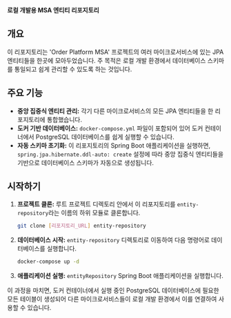 **로컬 개발용 MSA 엔티티 리포지토리**

## 개요

이 리포지토리는 'Order Platform MSA' 프로젝트의 여러 마이크로서비스에 있는 JPA 엔티티들을 한곳에 모아두었습니다. 주 목적은 로컬 개발 환경에서 데이터베이스 스키마를 통일되고 쉽게 관리할 수 있도록 하는 것입니다.

## 주요 기능

* **중앙 집중식 엔티티 관리:** 각기 다른 마이크로서비스의 모든 JPA 엔티티들을 한 리포지토리에 통합했습니다.
* **도커 기반 데이터베이스:** `docker-compose.yml` 파일이 포함되어 있어 도커 컨테이너에서 PostgreSQL 데이터베이스를 쉽게 실행할 수 있습니다.
* **자동 스키마 초기화:** 이 리포지토리의 Spring Boot 애플리케이션을 실행하면, `spring.jpa.hibernate.ddl-auto: create` 설정에 따라 중앙 집중식 엔티티들을 기반으로 데이터베이스 스키마가 자동으로 생성됩니다.

## 시작하기

1.  **프로젝트 클론:**
    루트 프로젝트 디렉토리 안에서 이 리포지토리를 `entity-repository`라는 이름의 하위 모듈로 클론합니다.

    ```bash
    git clone [리포지토리_URL] entity-repository
    ```

2.  **데이터베이스 시작:**
    `entity-repository` 디렉토리로 이동하여 다음 명령어로 데이터베이스를 실행합니다.

    ```bash
    docker-compose up -d
    ```

3.  **애플리케이션 실행:**
    `entityRepository` Spring Boot 애플리케이션을 실행합니다.

이 과정을 마치면, 도커 컨테이너에서 실행 중인 PostgreSQL 데이터베이스에 필요한 모든 테이블이 생성되어 다른 마이크로서비스들이 로컬 개발 환경에서 이를 연결하여 사용할 수 있습니다.